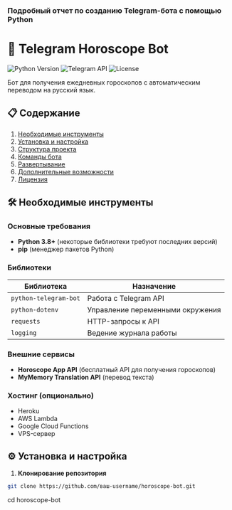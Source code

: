 ### Подробный отчет по созданию Telegram-бота с помощью Python

# 🌟 Telegram Horoscope Bot

![Python Version](https://img.shields.io/badge/python-3.8+-blue)
![Telegram API](https://img.shields.io/badge/Telegram%20Bot%20API-pyTelegramBotAPI-blue)
![License](https://img.shields.io/badge/license-MIT-green)

Бот для получения ежедневных гороскопов с автоматическим переводом на русский язык.

## 📋 Содержание

1. [Необходимые инструменты](#-необходимые-инструменты)
2. [Установка и настройка](#-установка-и-настройка)
3. [Структура проекта](#-структура-проекта)
4. [Команды бота](#-команды-бота)
5. [Развертывание](#-развертывание)
6. [Дополнительные возможности](#-дополнительные-возможности)
7. [Лицензия](#-лицензия)

## 🛠 Необходимые инструменты

### Основные требования
- **Python 3.8+** (некоторые библиотеки требуют последних версий)
- **pip** (менеджер пакетов Python)

### Библиотеки
| Библиотека | Назначение |
|------------|------------|
| `python-telegram-bot` | Работа с Telegram API |
| `python-dotenv` | Управление переменными окружения |
| `requests` | HTTP-запросы к API |
| `logging` | Ведение журнала работы |

### Внешние сервисы
- **Horoscope App API** (бесплатный API для получения гороскопов)
- **MyMemory Translation API** (перевод текста)

### Хостинг (опционально)
- Heroku
- AWS Lambda
- Google Cloud Functions
- VPS-сервер

## ⚙ Установка и настройка

1. **Клонирование репозитория**
```bash
git clone https://github.com/ваш-username/horoscope-bot.git
```


cd horoscope-bot
